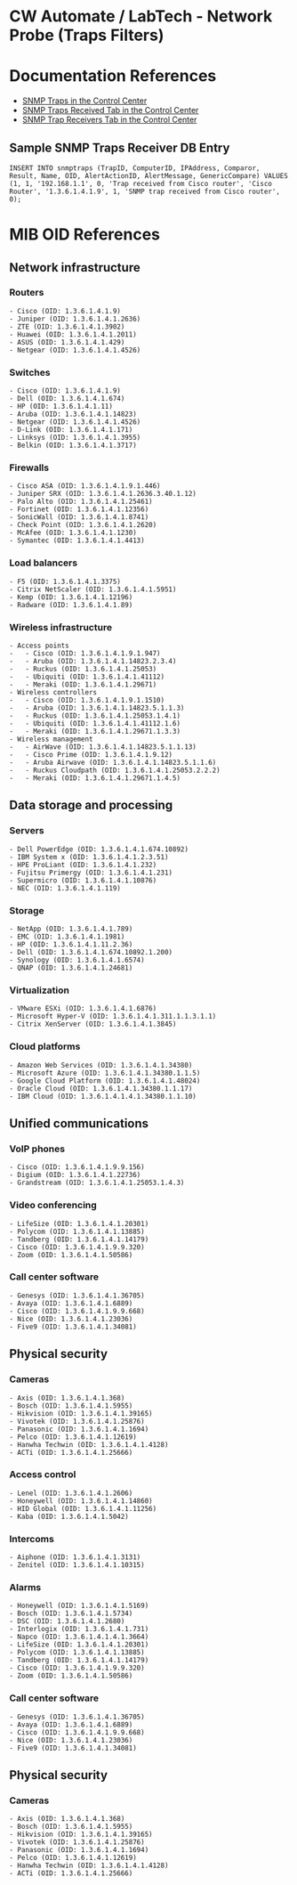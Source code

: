 # CW Automate / LabTech - Network Probe (Traps Filters)  
# Documentation References 
- [SNMP Traps in the Control Center](https://docs.connectwise.com/ConnectWise_Automate_Documentation/070/175/090)
- [SNMP Traps Received Tab in the Control Center](https://docs.connectwise.com/ConnectWise_Automate_Documentation/070/175/090/010)
- [SNMP Trap Receivers Tab in the Control Center](https://docs.connectwise.com/ConnectWise_Automate_Documentation/070/175/090/020)

## Sample SNMP Traps Receiver DB Entry
`INSERT INTO snmptraps (TrapID, ComputerID, IPAddress, Comparor, Result, Name, OID, AlertActionID, AlertMessage, GenericCompare) VALUES (1, 1, '192.168.1.1', 0, 'Trap received from Cisco router', 'Cisco Router', '1.3.6.1.4.1.9', 1, 'SNMP trap received from Cisco router', 0);`

# MIB OID References
## Network infrastructure
### Routers
    - Cisco (OID: 1.3.6.1.4.1.9)
    - Juniper (OID: 1.3.6.1.4.1.2636)
    - ZTE (OID: 1.3.6.1.4.1.3902)
    - Huawei (OID: 1.3.6.1.4.1.2011)
    - ASUS (OID: 1.3.6.1.4.1.429)
    - Netgear (OID: 1.3.6.1.4.1.4526)
### Switches
    - Cisco (OID: 1.3.6.1.4.1.9)
    - Dell (OID: 1.3.6.1.4.1.674)
    - HP (OID: 1.3.6.1.4.1.11)
    - Aruba (OID: 1.3.6.1.4.1.14823)
    - Netgear (OID: 1.3.6.1.4.1.4526)
    - D-Link (OID: 1.3.6.1.4.1.171)
    - Linksys (OID: 1.3.6.1.4.1.3955)
    - Belkin (OID: 1.3.6.1.4.1.3717)
### Firewalls
    - Cisco ASA (OID: 1.3.6.1.4.1.9.1.446)
    - Juniper SRX (OID: 1.3.6.1.4.1.2636.3.40.1.12)
    - Palo Alto (OID: 1.3.6.1.4.1.25461)
    - Fortinet (OID: 1.3.6.1.4.1.12356)
    - SonicWall (OID: 1.3.6.1.4.1.8741)
    - Check Point (OID: 1.3.6.1.4.1.2620)
    - McAfee (OID: 1.3.6.1.4.1.1230)
    - Symantec (OID: 1.3.6.1.4.1.4413)
### Load balancers
    - F5 (OID: 1.3.6.1.4.1.3375)
    - Citrix NetScaler (OID: 1.3.6.1.4.1.5951)
    - Kemp (OID: 1.3.6.1.4.1.12196)
    - Radware (OID: 1.3.6.1.4.1.89)
### Wireless infrastructure
    - Access points
    -   - Cisco (OID: 1.3.6.1.4.1.9.1.947)
    -   - Aruba (OID: 1.3.6.1.4.1.14823.2.3.4)
    -   - Ruckus (OID: 1.3.6.1.4.1.25053)
    -   - Ubiquiti (OID: 1.3.6.1.4.1.41112)
    -   - Meraki (OID: 1.3.6.1.4.1.29671)
    - Wireless controllers
    -   - Cisco (OID: 1.3.6.1.4.1.9.1.1510)
    -   - Aruba (OID: 1.3.6.1.4.1.14823.5.1.1.3)
    -   - Ruckus (OID: 1.3.6.1.4.1.25053.1.4.1)
    -   - Ubiquiti (OID: 1.3.6.1.4.1.41112.1.6)
    -   - Meraki (OID: 1.3.6.1.4.1.29671.1.3.3)
    - Wireless management
    -   - AirWave (OID: 1.3.6.1.4.1.14823.5.1.1.13)
    -   - Cisco Prime (OID: 1.3.6.1.4.1.9.12)
    -   - Aruba Airwave (OID: 1.3.6.1.4.1.14823.5.1.1.6)
    -   - Ruckus Cloudpath (OID: 1.3.6.1.4.1.25053.2.2.2)
    -   - Meraki (OID: 1.3.6.1.4.1.29671.1.4.5)
## Data storage and processing
### Servers
    - Dell PowerEdge (OID: 1.3.6.1.4.1.674.10892)
    - IBM System x (OID: 1.3.6.1.4.1.2.3.51)
    - HPE ProLiant (OID: 1.3.6.1.4.1.232)
    - Fujitsu Primergy (OID: 1.3.6.1.4.1.231)
    - Supermicro (OID: 1.3.6.1.4.1.10876)
    - NEC (OID: 1.3.6.1.4.1.119)
### Storage
    - NetApp (OID: 1.3.6.1.4.1.789)
    - EMC (OID: 1.3.6.1.4.1.1981)
    - HP (OID: 1.3.6.1.4.1.11.2.36)
    - Dell (OID: 1.3.6.1.4.1.674.10892.1.200)
    - Synology (OID: 1.3.6.1.4.1.6574)
    - QNAP (OID: 1.3.6.1.4.1.24681)
### Virtualization
    - VMware ESXi (OID: 1.3.6.1.4.1.6876)
    - Microsoft Hyper-V (OID: 1.3.6.1.4.1.311.1.1.3.1.1)
    - Citrix XenServer (OID: 1.3.6.1.4.1.3845)
### Cloud platforms
    - Amazon Web Services (OID: 1.3.6.1.4.1.34380)
    - Microsoft Azure (OID: 1.3.6.1.4.1.34380.1.1.5)
    - Google Cloud Platform (OID: 1.3.6.1.4.1.48024)
    - Oracle Cloud (OID: 1.3.6.1.4.1.34380.1.1.17)
    - IBM Cloud (OID: 1.3.6.1.4.1.4.1.34380.1.1.10)
## Unified communications
### VoIP phones
    - Cisco (OID: 1.3.6.1.4.1.9.9.156)
    - Digium (OID: 1.3.6.1.4.1.22736)
    - Grandstream (OID: 1.3.6.1.4.1.25053.1.4.3)
### Video conferencing
    - LifeSize (OID: 1.3.6.1.4.1.20301)
    - Polycom (OID: 1.3.6.1.4.1.13885)
    - Tandberg (OID: 1.3.6.1.4.1.14179)
    - Cisco (OID: 1.3.6.1.4.1.9.9.320)
    - Zoom (OID: 1.3.6.1.4.1.50586)
### Call center software
    - Genesys (OID: 1.3.6.1.4.1.36705)
    - Avaya (OID: 1.3.6.1.4.1.6889)
    - Cisco (OID: 1.3.6.1.4.1.9.9.668)
    - Nice (OID: 1.3.6.1.4.1.23036)
    - Five9 (OID: 1.3.6.1.4.1.34081)
## Physical security
### Cameras
    - Axis (OID: 1.3.6.1.4.1.368)
    - Bosch (OID: 1.3.6.1.4.1.5955)
    - Hikvision (OID: 1.3.6.1.4.1.39165)
    - Vivotek (OID: 1.3.6.1.4.1.25876)
    - Panasonic (OID: 1.3.6.1.4.1.1694)
    - Pelco (OID: 1.3.6.1.4.1.12619)
    - Hanwha Techwin (OID: 1.3.6.1.4.1.4128)
    - ACTi (OID: 1.3.6.1.4.1.25666)
### Access control
    - Lenel (OID: 1.3.6.1.4.1.2606)
    - Honeywell (OID: 1.3.6.1.4.1.14860)
    - HID Global (OID: 1.3.6.1.4.1.11256)
    - Kaba (OID: 1.3.6.1.4.1.5042)
### Intercoms
    - Aiphone (OID: 1.3.6.1.4.1.3131)
    - Zenitel (OID: 1.3.6.1.4.1.10315)
### Alarms
    - Honeywell (OID: 1.3.6.1.4.1.5169)
    - Bosch (OID: 1.3.6.1.4.1.5734)
    - DSC (OID: 1.3.6.1.4.1.2680)
    - Interlogix (OID: 1.3.6.1.4.1.731)
    - Napco (OID: 1.3.6.1.4.1.4.1.3664)
    - LifeSize (OID: 1.3.6.1.4.1.20301)
    - Polycom (OID: 1.3.6.1.4.1.13885)
    - Tandberg (OID: 1.3.6.1.4.1.14179)
    - Cisco (OID: 1.3.6.1.4.1.9.9.320)
    - Zoom (OID: 1.3.6.1.4.1.50586)
### Call center software
    - Genesys (OID: 1.3.6.1.4.1.36705)
    - Avaya (OID: 1.3.6.1.4.1.6889)
    - Cisco (OID: 1.3.6.1.4.1.9.9.668)
    - Nice (OID: 1.3.6.1.4.1.23036)
    - Five9 (OID: 1.3.6.1.4.1.34081)
## Physical security
### Cameras
    - Axis (OID: 1.3.6.1.4.1.368)
    - Bosch (OID: 1.3.6.1.4.1.5955)
    - Hikvision (OID: 1.3.6.1.4.1.39165)
    - Vivotek (OID: 1.3.6.1.4.1.25876)
    - Panasonic (OID: 1.3.6.1.4.1.1694) 
    - Pelco (OID: 1.3.6.1.4.1.12619)
    - Hanwha Techwin (OID: 1.3.6.1.4.1.4128)
    - ACTi (OID: 1.3.6.1.4.1.25666)
